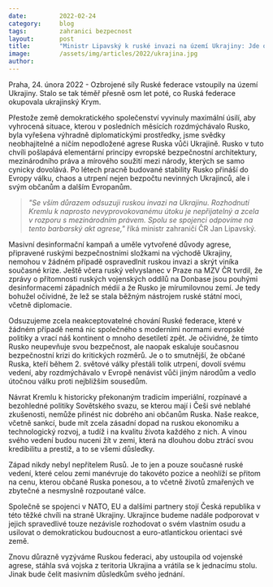 ```yaml
---
date:         2022-02-24
category:     blog
tags:         zahranici bezpecnost 
layout:       post
title:        "Ministr Lipavský k ruské invazi na území Ukrajiny: Jde o barbarský akt agrese"
image:        /assets/img/articles/2022/ukrajina.jpg
author:       
---
```



Praha, 24. února 2022 - Ozbrojené síly Ruské federace vstoupily na území Ukrajiny. Stalo se tak téměř přesně osm let poté, co Ruská federace okupovala ukrajinský Krym.

Přestože země demokratického společenství vyvinuly maximální úsilí, aby vyhrocená situace, kterou v posledních měsících rozdmýchávalo Rusko, byla vyřešena výhradně diplomatickými prostředky, jsme svědky neobhajitelné a ničím nepodložené agrese Ruska vůči Ukrajině. Rusko v tuto chvíli pošlapává elementární principy evropské bezpečnostní architektury, mezinárodního práva a mírového soužití mezi národy, kterých se samo cynicky dovolává. Po létech pracně budované stability Rusko přináší do Evropy válku, chaos a utrpení nejen bezpočtu nevinných Ukrajinců, ale i svým občanům a dalším Evropanům.

> *"Se vším důrazem odsuzuji ruskou invazi na Ukrajinu. Rozhodnutí Kremlu k naprosto nevyprovokovanému útoku je nepřijatelný a zcela v rozporu s mezinárodním právem. Spolu se spojenci odpovíme na tento barbarský akt agrese,"* říká ministr zahraničí ČR Jan Lipavský. 

Masivní desinformační kampaň a uměle vytvořené důvody agrese, připravené ruskými bezpečnostními složkami na východě Ukrajiny, nemohou v žádném případě ospravedlnit ruskou invazi a skrýt viníka současné krize. Ještě včera ruský velvyslanec v Praze na MZV ČR tvrdil, že zprávy o přítomnosti ruských vojenských oddílů na Donbase jsou pouhými desinformacemi západních médií a že Rusko je mírumilovnou zemí. Je tedy bohužel očividné, že lež se stala běžným nástrojem ruské státní moci, včetně diplomacie.

Odsuzujeme zcela neakceptovatelné chování Ruské federace, které v žádném případě nemá nic společného s moderními normami evropské politiky a vrací náš kontinent o mnoho desetiletí zpět. Je očividné, že tímto Rusko neupevňuje svou bezpečnost, ale naopak eskaluje současnou bezpečnostní krizi do kritických rozměrů. Je o to smutnější, že občané Ruska, kteří během 2. světové války přestáli tolik utrpení, dovolí svému vedení, aby rozdmýchávalo v Evropě nenávist vůči jiným národům a vedlo útočnou válku proti nejbližším sousedům.

Návrat Kremlu k historicky překonaným tradicím imperiální, rozpínavé a bezohledné politiky Sovětského svazu, se kterou mají i Češi své neblahé zkušenosti, nemůže přinést nic dobrého ani občanům Ruska. Naše reakce, včetně sankcí, bude mít zcela zásadní dopad na ruskou ekonomiku a technologický rozvoj, a tudíž i na kvalitu života každého z nich. A vinou svého vedení budou nuceni žít v zemi, která na dlouhou dobu ztrácí svou kredibilitu a prestiž, a to se všemi důsledky. 

Západ nikdy nebyl nepřítelem Rusů. Je to jen a pouze současné ruské vedení, které celou zemi manévruje do takovéto pozice a neohlíží se přitom na cenu, kterou občané Ruska ponesou, a to včetně životů zmařených ve zbytečné a nesmyslně rozpoutané válce.

Společně se spojenci v NATO, EU a dalšími partnery stojí Česká republika v této těžké chvíli na straně Ukrajiny. Ukrajince budeme nadále podporovat v jejich spravedlivé touze nezávisle rozhodovat o svém vlastním osudu a usilovat o demokratickou budoucnost a euro-atlantickou orientaci své země.

Znovu důrazně vyzýváme Ruskou federaci, aby ustoupila od vojenské agrese, stáhla svá vojska z teritoria Ukrajina a vrátila se k jednacímu stolu. Jinak bude čelit masivním důsledkům svého jednání.

